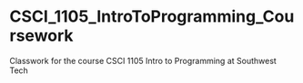 # CSCI_1105_IntroToProgramming_Coursework
Classwork for the course CSCI 1105 Intro to Programming at Southwest Tech

